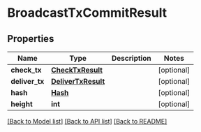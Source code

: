 # BroadcastTxCommitResult

## Properties
Name | Type | Description | Notes
------------ | ------------- | ------------- | -------------
**check_tx** | [**CheckTxResult**](CheckTxResult.md) |  | [optional] 
**deliver_tx** | [**DeliverTxResult**](DeliverTxResult.md) |  | [optional] 
**hash** | [**Hash**](Hash.md) |  | [optional] 
**height** | **int** |  | [optional] 

[[Back to Model list]](../README.md#documentation-for-models) [[Back to API list]](../README.md#documentation-for-api-endpoints) [[Back to README]](../README.md)


